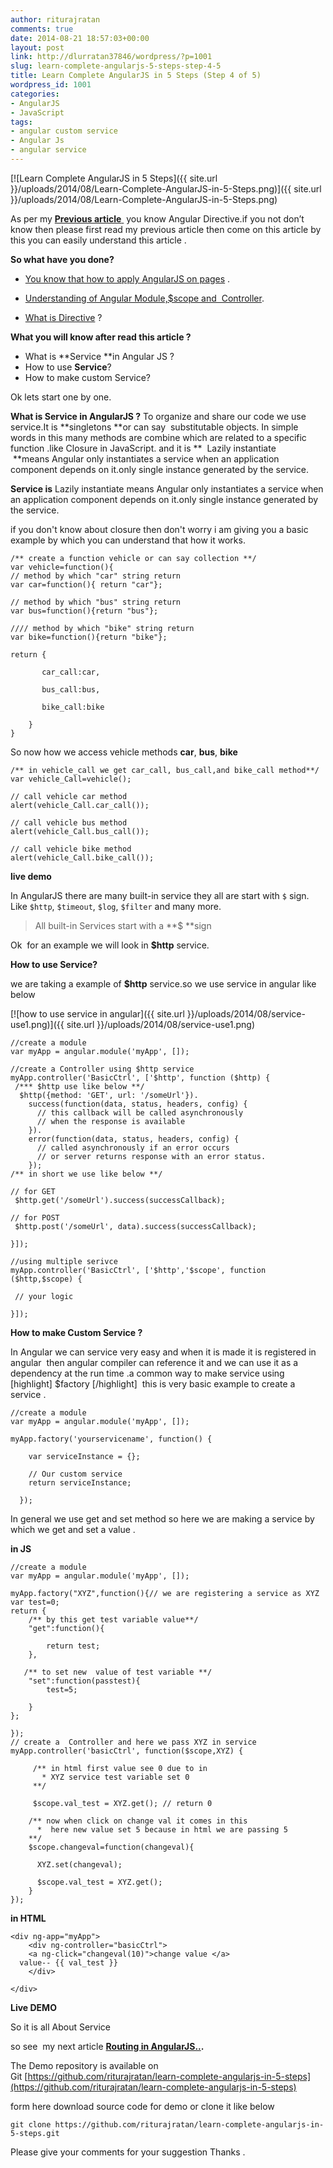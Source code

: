 ```yaml
---
author: riturajratan
comments: true
date: 2014-08-21 18:57:03+00:00
layout: post
link: http://dlurratan37846/wordpress/?p=1001
slug: learn-complete-angularjs-5-steps-step-4-5
title: Learn Complete AngularJS in 5 Steps (Step 4 of 5)
wordpress_id: 1001
categories:
- AngularJS
- JavaScript
tags:
- angular custom service
- Angular Js
- angular service
---
```


[![Learn Complete AngularJS in 5 Steps]({{ site.url }}/uploads/2014/08/Learn-Complete-AngularJS-in-5-Steps.png)]({{ site.url }}/uploads/2014/08/Learn-Complete-AngularJS-in-5-Steps.png)

As per my [**Previous article** ](http://maddyzone.com/angularjs/javascript/learn-complete-angularjs-5-steps-step-3-5) you know Angular Directive.if you not don’t know then please first read my previous article then come on this article by this you can easily understand this article .


**So what have you done?**
	
  * [You know that how to apply AngularJS on pages](http://maddyzone.com/angularjs/javascript/learn-complete-angularjs-in-5-steps-part-1) .

  * [Understanding of Angular Module,$scope and  Controller](http://maddyzone.com/angularjs/javascript/learn-complete-angularjs-5-steps-step-2-5).

  * [What is Directive](http://maddyzone.com/angularjs/javascript/learn-complete-angularjs-5-steps-step-3-5) ?


**What you will know after read this article ?**

  * What is **Service **in Angular JS ?
  * How to use **Service**?	
  * How to make custom Service?

Ok lets start one by one.

**What is Service in AngularJS ?**
To organize and share our code we use service.It is **singletons **or can say  substitutable objects. In simple words in this many methods are combine which are related to a specific function .like Closure in JavaScript. and it is **  Lazily instantiate  **means Angular only instantiates a service when an application component depends on it.only single instance generated by the service.


**Service is** 
Lazily instantiate means Angular only instantiates a service when an application component depends on it.only single instance generated by the service.

if you don't know about closure then don't worry i am giving you a basic example by which you can understand that how it works.

    
    /** create a function vehicle or can say collection **/
    var vehicle=function(){
    // method by which "car" string return  
    var car=function(){ return "car"};
    
    // method by which "bus" string return  
    var bus=function(){return "bus"};
    
    //// method by which "bike" string return  
    var bike=function(){return "bike"};
    
    return {
    
           car_call:car,
    
           bus_call:bus,
    
           bike_call:bike
    
        }
    }


So now how we access vehicle methods **car**, **bus**, **bike**

    
    /** in vehicle_call we get car_call, bus_call,and bike_call method**/
    var vehicle_Call=vehicle();
    
    // call vehicle car method
    alert(vehicle_Call.car_call());
    
    // call vehicle bus method
    alert(vehicle_Call.bus_call());
    
    // call vehicle bike method
    alert(vehicle_Call.bike_call());


**live demo**

In AngularJS there are many built-in service they all are start with `$` sign. Like `$http`, `$timeout`, `$log`, `$filter` and many more.

<blockquote>All built-in Services start with a **$ **sign</blockquote>

Ok  for an example we will look in **$http** service.

**How to use Service?**

we are taking a example of **$http**  service.so we use service in angular like below

[![how to use service in angular]({{ site.url }}/uploads/2014/08/service-use1.png)]({{ site.url }}/uploads/2014/08/service-use1.png)
    
    //create a module
    var myApp = angular.module('myApp', []);
     
    //create a Controller using $http service
    myApp.controller('BasicCtrl', ['$http', function ($http) {
     /*** $http use like below **/
      $http({method: 'GET', url: '/someUrl'}).
        success(function(data, status, headers, config) {
          // this callback will be called asynchronously
          // when the response is available
        }).
        error(function(data, status, headers, config) {
          // called asynchronously if an error occurs
          // or server returns response with an error status.
        });
    /** in short we use like below **/
    
    // for GET
     $http.get('/someUrl').success(successCallback);
    
    // for POST 
     $http.post('/someUrl', data).success(successCallback);
    
    }]);
    
    //using multiple serivce
    myApp.controller('BasicCtrl', ['$http','$scope', function ($http,$scope) {
     
     // your logic 
    
    }]);
    


**How to make Custom Service ?**

In Angular we can service very easy and when it is made it is registered in angular  then angular compiler can reference it and we can use it as a dependency at the run time .a common way to make service using [highlight] $factory [/highlight]  this is very basic example to create a service .

    
    //create a module
    var myApp = angular.module('myApp', []);
    
    myApp.factory('yourservicename', function() {
        
        var serviceInstance = {};
    
        // Our custom service
        return serviceInstance;
    
      });


In general we use get and set method so here we are making a service by which we get and set a value .

**in JS**
    
    //create a module
    var myApp = angular.module('myApp', []);
    
    myApp.factory("XYZ",function(){// we are registering a service as XYZ 
    var test=0;
    return {
        /** by this get test variable value**/
        "get":function(){
    
            return test;
        },
    
       /** to set new  value of test variable **/
        "set":function(passtest){
            test=5;
    
        }
    };
    
    });
    // create a  Controller and here we pass XYZ in service 
    myApp.controller('basicCtrl', function($scope,XYZ) {
         
         /** in html first value see 0 due to in
           * XYZ service test variable set 0 
         **/
         
         $scope.val_test = XYZ.get(); // return 0
    
        /** now when click on change val it comes in this 
          *  here new value set 5 because in html we are passing 5
        **/  
        $scope.changeval=function(changeval){
        
          XYZ.set(changeval);
        
          $scope.val_test = XYZ.get();    
        }  
    });


**in HTML**
   
    <div ng-app="myApp">
        <div ng-controller="basicCtrl">
        <a ng-click="changeval(10)">change value </a>
      value-- {{ val_test }}
        </div>
    
    </div>
    


**Live DEMO**


So it is all About Service

so see  my next article **[Routing in AngularJS..](http://maddyzone.com/angularjs/javascript/learn-complete-angularjs-5-steps-step-5-5).**


The Demo repository is available on Git [https://github.com/riturajratan/learn-complete-angularjs-in-5-steps](https://github.com/riturajratan/learn-complete-angularjs-in-5-steps)


form here download source code for demo or clone it like below

    
    git clone https://github.com/riturajratan/learn-complete-angularjs-in-5-steps.git


Please give your comments for your suggestion Thanks .
